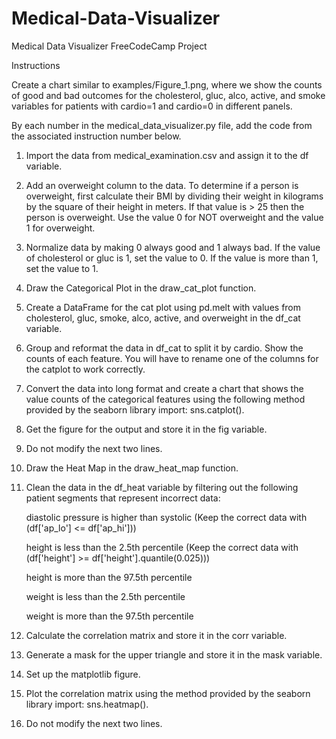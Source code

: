 # Medical-Data-Visualizer
Medical Data Visualizer FreeCodeCamp Project

Instructions

Create a chart similar to examples/Figure_1.png, where we show the counts of good and bad outcomes for the cholesterol, gluc, alco, active, and smoke variables for patients with cardio=1 and cardio=0 in different panels.

By each number in the medical_data_visualizer.py file, add the code from the associated instruction number below.

1.  Import the data from medical_examination.csv and assign it to the df variable.
2.  Add an overweight column to the data. To determine if a person is overweight, first calculate their BMI by dividing their weight in kilograms by the square of their height in meters. If that value is > 25        then the person is overweight. Use the value 0 for NOT overweight and the value 1 for overweight.
3.  Normalize data by making 0 always good and 1 always bad. If the value of cholesterol or gluc is 1, set the value to 0. If the value is more than 1, set the value to 1.
4.  Draw the Categorical Plot in the draw_cat_plot function.
5.  Create a DataFrame for the cat plot using pd.melt with values from cholesterol, gluc, smoke, alco, active, and overweight in the df_cat variable.
6.  Group and reformat the data in df_cat to split it by cardio. Show the counts of each feature. You will have to rename one of the columns for the catplot to work correctly.
7.  Convert the data into long format and create a chart that shows the value counts of the categorical features using the following method provided by the seaborn library import: sns.catplot().
8.  Get the figure for the output and store it in the fig variable.
9.  Do not modify the next two lines.
10. Draw the Heat Map in the draw_heat_map function.
11. Clean the data in the df_heat variable by filtering out the following patient segments that represent incorrect data:

      diastolic pressure is higher than systolic (Keep the correct data with (df['ap_lo'] <= df['ap_hi']))
    
      height is less than the 2.5th percentile (Keep the correct data with (df['height'] >= df['height'].quantile(0.025)))

      height is more than the 97.5th percentile

      weight is less than the 2.5th percentile

      weight is more than the 97.5th percentile
12. Calculate the correlation matrix and store it in the corr variable.
13. Generate a mask for the upper triangle and store it in the mask variable.
14. Set up the matplotlib figure.
15. Plot the correlation matrix using the method provided by the seaborn library import: sns.heatmap().
16. Do not modify the next two lines.
